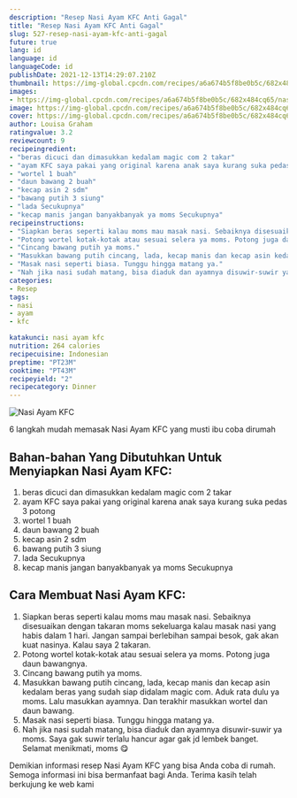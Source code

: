 ```yaml
---
description: "Resep Nasi Ayam KFC Anti Gagal"
title: "Resep Nasi Ayam KFC Anti Gagal"
slug: 527-resep-nasi-ayam-kfc-anti-gagal
future: true
lang: id
language: id
languageCode: id
publishDate: 2021-12-13T14:29:07.210Z 
thumbnail: https://img-global.cpcdn.com/recipes/a6a674b5f8be0b5c/682x484cq65/nasi-ayam-kfc-foto-resep-utama.png
images:
- https://img-global.cpcdn.com/recipes/a6a674b5f8be0b5c/682x484cq65/nasi-ayam-kfc-foto-resep-utama.png
image: https://img-global.cpcdn.com/recipes/a6a674b5f8be0b5c/682x484cq65/nasi-ayam-kfc-foto-resep-utama.png
cover: https://img-global.cpcdn.com/recipes/a6a674b5f8be0b5c/682x484cq65/nasi-ayam-kfc-foto-resep-utama.png
author: Louisa Graham
ratingvalue: 3.2
reviewcount: 9
recipeingredient:
- "beras dicuci dan dimasukkan kedalam magic com 2 takar"
- "ayam KFC saya pakai yang original karena anak saya kurang suka pedas 3 potong"
- "wortel 1 buah"
- "daun bawang 2 buah"
- "kecap asin 2 sdm"
- "bawang putih 3 siung"
- "lada Secukupnya"
- "kecap manis jangan banyakbanyak ya moms Secukupnya"
recipeinstructions:
- "Siapkan beras seperti kalau moms mau masak nasi. Sebaiknya disesuaikan dengan takaran moms sekeluarga kalau masak nasi yang habis dalam 1 hari. Jangan sampai berlebihan sampai besok, gak akan kuat nasinya. Kalau saya 2 takaran."
- "Potong wortel kotak-kotak atau sesuai selera ya moms. Potong juga daun bawangnya."
- "Cincang bawang putih ya moms."
- "Masukkan bawang putih cincang, lada, kecap manis dan kecap asin kedalam beras yang sudah siap didalam magic com. Aduk rata dulu ya moms. Lalu masukkan ayamnya. Dan terakhir masukkan wortel dan daun bawang."
- "Masak nasi seperti biasa. Tunggu hingga matang ya."
- "Nah jika nasi sudah matang, bisa diaduk dan ayamnya disuwir-suwir ya moms. Saya gak suwir terlalu hancur agar gak jd lembek banget. Selamat menikmati, moms 😋"
categories:
- Resep
tags:
- nasi
- ayam
- kfc

katakunci: nasi ayam kfc 
nutrition: 264 calories
recipecuisine: Indonesian
preptime: "PT23M"
cooktime: "PT43M"
recipeyield: "2"
recipecategory: Dinner
---
```



![Nasi Ayam KFC](https://img-global.cpcdn.com/recipes/a6a674b5f8be0b5c/682x484cq65/nasi-ayam-kfc-foto-resep-utama.png)

6 langkah mudah memasak  Nasi Ayam KFC yang musti ibu coba dirumah

<!--inarticleads1-->

## Bahan-bahan Yang Dibutuhkan Untuk Menyiapkan Nasi Ayam KFC:

1. beras dicuci dan dimasukkan kedalam magic com 2 takar
1. ayam KFC saya pakai yang original karena anak saya kurang suka pedas 3 potong
1. wortel 1 buah
1. daun bawang 2 buah
1. kecap asin 2 sdm
1. bawang putih 3 siung
1. lada Secukupnya
1. kecap manis jangan banyakbanyak ya moms Secukupnya



<!--inarticleads2-->

## Cara Membuat Nasi Ayam KFC:

1. Siapkan beras seperti kalau moms mau masak nasi. Sebaiknya disesuaikan dengan takaran moms sekeluarga kalau masak nasi yang habis dalam 1 hari. Jangan sampai berlebihan sampai besok, gak akan kuat nasinya. Kalau saya 2 takaran.
1. Potong wortel kotak-kotak atau sesuai selera ya moms. Potong juga daun bawangnya.
1. Cincang bawang putih ya moms.
1. Masukkan bawang putih cincang, lada, kecap manis dan kecap asin kedalam beras yang sudah siap didalam magic com. Aduk rata dulu ya moms. Lalu masukkan ayamnya. Dan terakhir masukkan wortel dan daun bawang.
1. Masak nasi seperti biasa. Tunggu hingga matang ya.
1. Nah jika nasi sudah matang, bisa diaduk dan ayamnya disuwir-suwir ya moms. Saya gak suwir terlalu hancur agar gak jd lembek banget. Selamat menikmati, moms 😋




Demikian informasi  resep Nasi Ayam KFC   yang bisa Anda coba di rumah. Semoga informasi ini bisa bermanfaat bagi Anda. Terima kasih telah berkujung ke web kami
